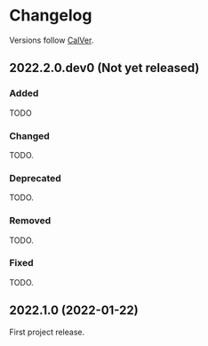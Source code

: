 # Changelog

Versions follow [CalVer](https://calver.org).

## 2022.2.0.dev0 (Not yet released)

### Added

TODO

### Changed

TODO.

### Deprecated

TODO.

### Removed

TODO.

### Fixed

TODO.

## 2022.1.0 (2022-01-22)

First project release.
